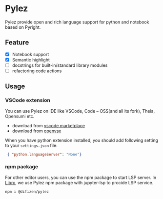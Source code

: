 # Pylez

Pylez provide open and rich language support for python and notebook based on Pyright.

## Feature

- [x] Notebook support
- [x] Semantic highlight
- [ ] docstrings for built-in/standard library modules
- [ ] refactoring code actions

## Usage

### VSCode extension

You can use Pylez on IDE like VSCode, Code – OSS(and all its fork), Theia, Opensumi etc.

- download from [vscode marketplace](https://marketplace.visualstudio.com/items?itemName=ryannz.pylez)
- download from [openvsx](https://open-vsx.org/extension/ryannz/pylez)

When you have python extension installed, you should add following setting to your `settings.json` file:
```json
 { "python.languageServer": "None"}
```


### npm package

For other editor users, you can use the npm package to start LSP server.
In [Libro](https://github.com/difizen/libro), we use Pylez npm package with jupyter-lsp to procide LSP service.

```sh
npm i @difizen/pylez
```
